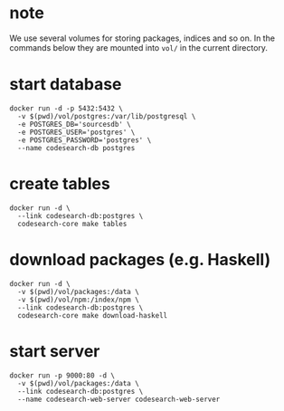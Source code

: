 # note

We use several volumes for storing packages, indices and so on. In the
commands below they are mounted into `vol/` in the current directory.

# start database

```
docker run -d -p 5432:5432 \
  -v $(pwd)/vol/postgres:/var/lib/postgresql \
  -e POSTGRES_DB='sourcesdb' \
  -e POSTGRES_USER='postgres' \
  -e POSTGRES_PASSWORD='postgres' \
  --name codesearch-db postgres
```

# create tables

```
docker run -d \
  --link codesearch-db:postgres \
  codesearch-core make tables
```

# download packages (e.g. Haskell)

```
docker run -d \
  -v $(pwd)/vol/packages:/data \
  -v $(pwd)/vol/npm:/index/npm \
  --link codesearch-db:postgres \
  codesearch-core make download-haskell
```

# start server

```
docker run -p 9000:80 -d \
  -v $(pwd)/vol/packages:/data \
  --link codesearch-db:postgres \
  --name codesearch-web-server codesearch-web-server
```
